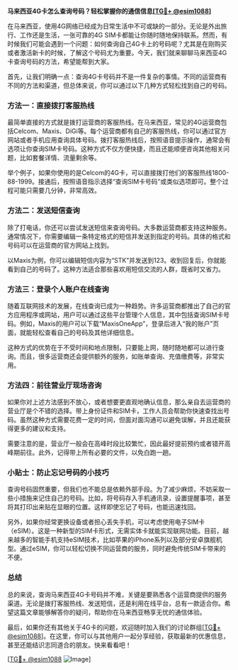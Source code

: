**马来西亚4G卡怎么查询号码？轻松掌握你的通信信息[[TG💪+ @esim1088](https://t.me/s/esim1088)]**

在马来西亚，使用4G网络已经成为日常生活中不可或缺的一部分。无论是外出旅行、工作还是生活，一张可靠的4G SIM卡都能让你随时随地保持联系。然而，有时候我们可能会遇到一个问题：如何查询自己4G卡上的号码呢？尤其是在刚购买或者激活新卡的时候，了解这个号码尤为重要。今天，我们就来聊聊马来西亚4G卡查询号码的方法，希望能帮到大家。

首先，让我们明确一点：查询4G卡号码并不是一件复杂的事情。不同的运营商有不同的方法和渠道，但总体来说，你可以通过以下几种方式轻松找到自己的号码。

### 方法一：直接拨打客服热线

最简单直接的方式就是拨打运营商的客服热线。在马来西亚，常见的4G运营商包括Celcom、Maxis、DiGi等。每个运营商都有自己的客服热线，你可以通过官方网站或者手机应用查询具体号码。拨打客服热线后，按照语音提示操作，通常会有选项让你查询SIM卡号码。这种方式不仅方便快捷，而且还能顺便咨询其他相关问题，比如套餐详情、流量剩余等。

举个例子，如果你使用的是Celcom的4G卡，可以直接拨打他们的客服热线1800-88-1999。接通后，按照语音指示选择“查询SIM卡号码”或类似选项即可。整个过程可能只需要几分钟，非常高效。

### 方法二：发送短信查询

除了打电话，你还可以尝试发送短信来查询号码。大多数运营商都支持这种服务。通常情况下，你需要编辑一条特定格式的短信并发送到指定的号码。具体的格式和号码可以在运营商的官方网站上找到。

以Maxis为例，你可以编辑短信内容为“STK”并发送到123。收到回复后，你就能看到自己的号码了。这种方法适合那些喜欢用短信交流的人群，既省时又省力。

### 方法三：登录个人账户在线查询

随着互联网技术的发展，在线查询已成为一种趋势。许多运营商都推出了自己的官方应用程序或网站，用户可以通过这些平台管理个人信息，其中包括查询SIM卡号码。例如，Maxis的用户可以下载“MaxisOneApp”，登录后进入“我的账户”页面，就能轻松查看自己的号码及其他详细信息。

这种方式的优势在于不受时间和地点限制，只要能上网，随时随地都可以进行查询。而且，很多运营商还会提供额外的服务，如账单查询、充值缴费等，非常实用。

### 方法四：前往营业厅现场咨询

如果你对上述方法感到不放心，或者想要更直观地确认信息，那么亲自去运营商的营业厅是个不错的选择。带上身份证件和SIM卡，工作人员会帮助你快速查找出号码。虽然这种方式需要花费一定的时间，但面对面沟通可以避免误解，并且还能获得更多的建议和支持。

需要注意的是，营业厅一般会在高峰时段比较繁忙，因此最好提前预约或者错开高峰期前往。此外，记得带上所有必要的文件，以免白跑一趟。

### 小贴士：防止忘记号码的小技巧

查询号码固然重要，但我们也不能总是依赖外部手段。为了减少麻烦，不妨采取一些小措施来记住自己的号码。比如，将号码存入手机通讯录，设置提醒事项，甚至将其打印出来贴在显眼的位置。这样即使忘记了号码，也能迅速找回。

另外，如果你经常更换设备或者担心丢失手机，可以考虑使用电子SIM卡（eSIM）。这是一种新型的SIM卡形式，无需实体卡就能实现联网功能。目前，越来越多的智能手机支持eSIM技术，比如苹果的iPhone系列以及部分安卓旗舰机型。通过eSIM，你可以轻松切换不同运营商的服务，同时避免传统SIM卡带来的不便。

### 总结

总的来说，查询马来西亚4G卡号码并不难，关键是要熟悉各个运营商提供的服务渠道。无论是拨打客服热线、发送短信，还是利用在线平台，总有一款适合你。希望这篇文章能够解答你的疑问，帮助你在马来西亚畅享无忧的通信体验。

最后，如果你还有其他关于4G卡的问题，欢迎随时加入我们的讨论群组[[TG💪+ @esim1088](https://t.me/s/esim1088)]。在这里，你可以与其他用户一起分享经验，获取最新的优惠信息，甚至还能结识志同道合的朋友。快来看看吧！

[[TG💪+ @esim1088](https://t.me/s/esim1088) ![Image](https://i.postimg.cc/4NQfJmqS/Snipaste-2025-05-13-00-14-12.png)]